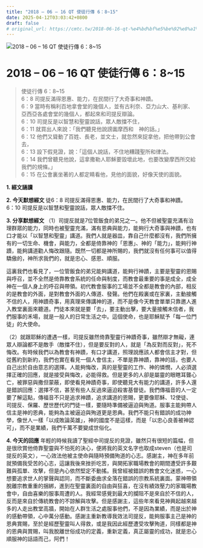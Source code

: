 ```yaml
---
title: "2018 – 06 – 16 QT 使徒行傳 6：8~15"
date: 2025-04-12T03:03:42+0800
draft: false
# original_url: https://cmtc.tw/2018-06-16-qt-%e4%bd%bf%e5%be%92%e8%a1%8c%e5%82%b3-6%ef%bc%9a815
---
```


![2018 – 06 – 16 QT 使徒行傳 6：8\~15](/images/qt.jpg   "2018 – 06 – 16 QT 使徒行傳 6：8\~15")

# 2018 – 06 – 16 QT 使徒行傳 6：8\~15

> 使徒行傳 6：8\~15  
> 6：8 司提反滿得恩惠、能力，在民間行了大奇事和神蹟。  
> 6：9 當時有稱利百地拿會堂的幾個人，並有古利奈、亞力山大、基利家、亞西亞各處會堂的幾個人，都起來和司提反辯論。  
> 6：10 司提反是以智慧和聖靈說話，眾人敵擋不住，  
> 6：11 就買出人來說：「我們聽見他說謗讟摩西和　神的話。」  
> 6：12 他們又聳動了百姓、長老，並文士，就忽然來捉拿他，把他帶到公會去，  
> 6：13 設下假見證，說：「這個人說話，不住地糟踐聖所和律法。  
> 6：14 我們曾聽見他說，這拿撒勒人耶穌要毀壞此地，也要改變摩西所交給我們的規條。」  
> 6：15 在公會裏坐著的人都定睛看他，見他的面貌，好像天使的面貌。

**1. 經文誦讀**

**2.  今天默想經文**
徒6：8 司提反滿得恩惠、能力，在民間行了大奇事和神蹟。  
6：10 司提反是以智慧和聖靈說話，眾人敵擋不住。

**3. 分享默想經文**
（1）司提反就是7位管飯食的弟兄之一。他不但被聖靈充滿有治理群眾的能力，同時也被聖靈充滿，滿有恩典與能力，能夠行大奇事與神蹟，也有口才能以「以智慧和聖靈」講道。我們人就是器皿，靠自己什麼都沒有，我們所擁有的一切生命、機會，與能力，全都是倚靠神的「恩惠」、神的「能力」，能夠行神蹟，能夠講道勸人悔改跟隨。既然一切都是神所賜的，我們就沒有任何事可以值得驕傲的，神所求我們的，就是忠心、感恩、順服。

這裏我們也看見了，一位管飯食的弟兄能夠講道，能夠行神蹟，主要是聖靈的恩賜與呼召，並不全然是倚靠教會系統的任命與制度，而教會最重要的事是成全，成全神在一個人身上的呼召與帶領。初代教會服事的工場並不全都是教會的內部，相反的是教會的外面，是對教會外面的人傳道、發聲。他們在殿裏或在家裏，主動接觸不信的人，用神蹟奇事，用真理來傳講神的道，而不是像今天教會單單只靠邀人進入教堂裏面來聽道。門徒本來就是要「去」，要主動出擊，要大量接觸未信者，我們服事的禾場，就是一般人的日常生活之中。這個使命，也是耶穌賦予「每一位門徒」的大使命。

（2）就跟耶穌的遭遇一樣，司提反雖然倚靠聖靈行神蹟奇事，雖然辯才無礙，連眾人辯論都不是敵手（敵擋不住），但是要反對的人，就是「為反對而反對」，死不悔改。有時候我們以為教會有神蹟，有口才講道，照理說應該人都會信主才對，但從舊約到新約，我們也實在看見一個人會信主，不單是靠神蹟，靠神的話，也要人自己出於自由意志的選擇。人能夠悔改，真的是聖靈的工作、神的憐憫，人必須選擇正確的回應，就是接受與悔改，必能得救。但是更多的人卻是屬靈的眼瞎耳聾心亡，被罪惡與撒但蒙蔽，即使看見神蹟奇事，即使聽見大有能力的講道，許多人還是錯誤回應：選擇不信，甚至有些人反過來逼迫殺害基督徒。我們傳福音的人一定要了解這點，傳福音不只是追求神蹟，追求講道的恩賜，更要像耶穌、12使徒、司提反、保羅、歷世歷代的門徒一樣，要隨時準備被逼迫與殉道。服事主能夠帶人信主是神的恩典，能夠為主被逼迫與殉道更是恩典。我們不能只有錯誤的成功神學，像世人一樣「以成敗論英雄」，神的國度不是這樣，而是「以忠心良善被神認可」，而不是業績，我們千萬不要變成世俗化。

**4. 今天的回應**
年輕的時候我讀了聖經中司提反的見證，雖然只有很短的篇幅，但是很欣賞他倚靠聖靈與不怕死的決心，便將我的英文名字也取成steven（也是司提反的英文），一心效法他被主使命與隨時預備殉道的心志。感謝主，神在多年前就預備我受苦的心志，這讓我後來挫折吃苦，與開拓家職場教會的期間遭受許多艱難與孤單、攻擊，但是內心依然堅定不動搖。我曾經被錯誤的教會文化迷惑，一心想要追求世人的掌聲與認同，而不斷委曲求全落在錯誤的宗教系統裏面。蒙神帶領脫離宗教重重的捆綁，進到在聖靈裏面的自由與狂喜，在沒有績效壓力的家職場教會中，自由喜樂的服事周遭的人。我經常感覺到最大的攔阻不是來自於不信的人，反而是來自於傳統教會的不諒解與攻擊。但是感謝主，這些年來看見神興起越來越多的人走出教堂高牆，開始在人群生活之處服事他們，不是因為業績，而是出於神的感動帶領，心中萬分感動。感謝主重新教導我效法司提反，能夠服事主己是神的恩典賞賜，至於是經歷聖靈叫人得救，或是我因此經歷遭受攻擊殉道，同樣都是神的恩典與賞賜，叫我脫離世俗成功的定義，重新定義，真正屬靈的成功，就是忠心順服神的話語而己，阿們！
